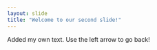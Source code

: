```yaml
---
layout: slide
title: "Welcome to our second slide!"
---
```

Added my own text.
Use the left arrow to go back!
